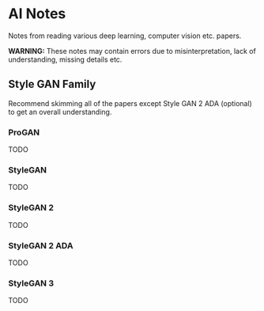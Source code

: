 # AI Notes

Notes from reading various deep learning, computer vision etc. papers. 

**WARNING:** These notes may contain errors due to misinterpretation, lack of understanding, missing details etc. 

## Style GAN Family

Recommend skimming all of the papers except Style GAN 2 ADA (optional) to get an overall understanding.

### ProGAN

TODO

### StyleGAN

TODO

### StyleGAN 2

TODO

### StyleGAN 2 ADA

TODO

### StyleGAN 3

TODO
